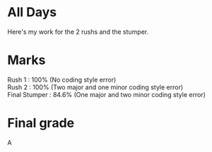 # All Days

Here's my work for the 2 rushs and the stumper.

# Marks

Rush 1 : 100% (No coding style error)<br />
Rush 2 : 100% (Two major and one minor coding style error)<br />
Final Stumper : 84.6% (One major and two minor coding style error)<br />

# Final grade
A
